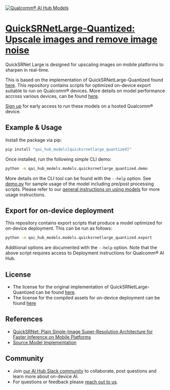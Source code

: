 [![Qualcomm® AI Hub Models](https://qaihub-public-assets.s3.us-west-2.amazonaws.com/qai-hub-models/quic-logo.jpg)](../../README.md)


# [QuickSRNetLarge-Quantized: Upscale images and remove image noise](https://aihub.qualcomm.com/models/quicksrnetlarge_quantized)

QuickSRNet Large is designed for upscaling images on mobile platforms to sharpen in real-time.

This is based on the implementation of QuickSRNetLarge-Quantized found
[here](https://github.com/quic/aimet-model-zoo/tree/develop/aimet_zoo_torch/quicksrnet). This repository contains scripts for optimized on-device
export suitable to run on Qualcomm® devices. More details on model performance
accross various devices, can be found [here](https://aihub.qualcomm.com/models/quicksrnetlarge_quantized).

[Sign up](https://myaccount.qualcomm.com/signup) for early access to run these models on
a hosted Qualcomm® device.




## Example & Usage

Install the package via pip:
```bash
pip install "qai_hub_models[quicksrnetlarge_quantized]"
```


Once installed, run the following simple CLI demo:

```bash
python -m qai_hub_models.models.quicksrnetlarge_quantized.demo
```
More details on the CLI tool can be found with the `--help` option. See
[demo.py](demo.py) for sample usage of the model including pre/post processing
scripts. Please refer to our [general instructions on using
models](../../../#getting-started) for more usage instructions.

## Export for on-device deployment

This repository contains export scripts that produce a model optimized for
on-device deployment. This can be run as follows:

```bash
python -m qai_hub_models.models.quicksrnetlarge_quantized.export
```
Additional options are documented with the `--help` option. Note that the above
script requires access to Deployment instructions for Qualcomm® AI Hub.

## License
- The license for the original implementation of QuickSRNetLarge-Quantized can be found
  [here](https://github.com/quic/aimet-model-zoo/blob/develop/LICENSE.pdf).
- The license for the compiled assets for on-device deployment can be found [here](https://qaihub-public-assets.s3.us-west-2.amazonaws.com/qai-hub-models/Qualcomm+AI+Hub+Proprietary+License.pdf)

## References
* [QuickSRNet: Plain Single-Image Super-Resolution Architecture for Faster Inference on Mobile Platforms](https://arxiv.org/abs/2303.04336)
* [Source Model Implementation](https://github.com/quic/aimet-model-zoo/tree/develop/aimet_zoo_torch/quicksrnet)

## Community
* Join [our AI Hub Slack community](https://qualcomm-ai-hub.slack.com/join/shared_invite/zt-2d5zsmas3-Sj0Q9TzslueCjS31eXG2UA#/shared-invite/email) to collaborate, post questions and learn more about on-device AI.
* For questions or feedback please [reach out to us](mailto:ai-hub-support@qti.qualcomm.com).


